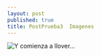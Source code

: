 ```yaml
---
layout: post
published: true
title: PostPrueba3  Imagenes
---
```


![Y comienza a llover...](http://1.bp.blogspot.com/-U_FfOOk1YFM/UPw58KPYpEI/AAAAAAAAAx0/3k2Dul1zgig/s640/cien-anos-cantando-bajo-la-lluvia-613x335.jpg "lluvia")
